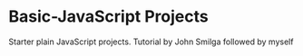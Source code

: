# Basic-JavaScript Projects
 Starter plain JavaScript projects. Tutorial by John Smilga followed by myself 
